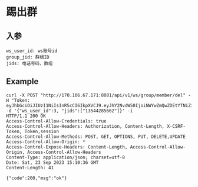 # 踢出群

## 入参

    ws_user_id: ws账号id
    group_jid: 群组ID
    jids: 电话号码，数组


## Example

    curl -X POST "http://170.106.67.171:8081/api/v1/ws/group/member/del" -H "Token: eyJhbGciOiJIUzI1NiIsInR5cCI6IkpXVCJ9.eyJhY2NvdW50IjoiNWYwZmQwZDEtYTNiZi00MmNmLWFjYjQtNGQ1ODg2MTMxYzNkIiwiY3JlYXRlX3RpbWUiOjE2OTU0ODA5NDZ9.RoKWKSG1NYt4qZrxUxCHNst0Xyu7aISS99x_VQw0Bwk" -d '{"ws_user_id":3, "jids":["13544285662"]}' -i
    HTTP/1.1 200 OK
    Access-Control-Allow-Credentials: true
    Access-Control-Allow-Headers: Authorization, Content-Length, X-CSRF-Token, Token,session
    Access-Control-Allow-Methods: POST, GET, OPTIONS, PUT, DELETE,UPDATE
    Access-Control-Allow-Origin: *
    Access-Control-Expose-Headers: Content-Length, Access-Control-Allow-Origin, Access-Control-Allow-Headers
    Content-Type: application/json; charset=utf-8
    Date: Sat, 23 Sep 2023 15:10:36 GMT
    Content-Length: 41

    {"code":200,"msg":"ok"}